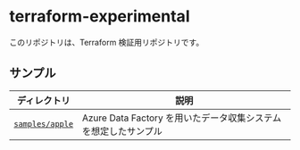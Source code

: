# terraform-experimental

このリポジトリは、Terraform 検証用リポジトリです。

## サンプル

| ディレクトリ | 説明 |
|----|----|
| [`samples/apple`](./samples/apple) | Azure Data Factory を用いたデータ収集システムを想定したサンプル |
